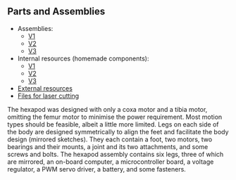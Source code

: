 ## Parts and Assemblies
- Assemblies:
  - [V1](./V1)
  - [V2](./V2)
  - [V3](./V3)
- Internal resources (homemade components):
  - [V1](./V1/Internal)
  - [V2](./V2/Internal)
  - [V3](./V3/Internal)
- [External resources](./External)
- [Files for laser cutting](./Cutting)

The hexapod was designed with only a coxa motor and a tibia motor, omitting the femur motor to minimise the power requirement. Most motion types should be feasible, albeit a little more limited. Legs on each side of the body are designed symmetrically to align the feet and facilitate the body design (mirrored sketches). They each contain a foot, two motors, two bearings and their mounts, a joint and its two attachments, and some screws and bolts. The hexapod assembly contains six legs, three of which are mirrored, an on-board computer, a microcontroller board, a voltage regulator, a PWM servo driver, a battery, and some fasteners.
